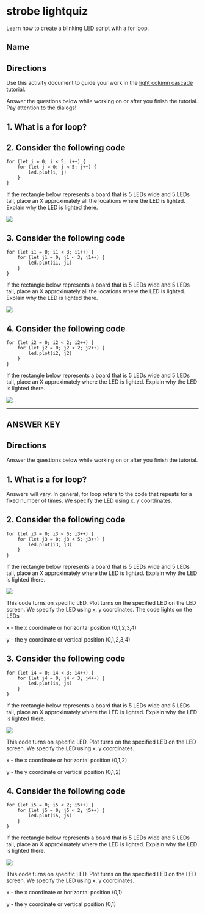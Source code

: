 # strobe lightquiz

Learn how to create a blinking LED script with a for loop.

## Name

## Directions

Use this activity document to guide your work in the [light column cascade tutorial](/microbit/js/light-column-cascade/tutorial).

Answer the questions below while working on or after you finish the tutorial. Pay attention to the dialogs!

## 1. What is a for loop?

## 2. Consider the following code

```
for (let i = 0; i < 5; i++) {
    for (let j = 0; j < 5; j++) {
        led.plot(i, j)
    }
}
```

If the rectangle below represents a board that is 5 LEDs wide and 5 LEDs tall, place an X approximately all the locations where the LED is lighted. Explain why the LED is lighted there.

![](/static/mb/empty-microbit.png)

## 3. Consider the following code

```
for (let i1 = 0; i1 < 3; i1++) {
    for (let j1 = 0; j1 < 3; j1++) {
        led.plot(i1, j1)
    }
}
```

If the rectangle below represents a board that is 5 LEDs wide and 5 LEDs tall, place an X approximately all the locations where the LED is lighted. Explain why the LED is lighted there.

![](/static/mb/empty-microbit.png)

## 4. Consider the following code

```
for (let i2 = 0; i2 < 2; i2++) {
    for (let j2 = 0; j2 < 2; j2++) {
        led.plot(i2, j2)
    }
}
```

If the rectangle below represents a board that is 5 LEDs wide and 5 LEDs tall, place an X approximately where the LED is lighted. Explain why the LED is lighted there.

![](/static/mb/empty-microbit.png)

******************************

## ANSWER KEY

## Directions

Answer the questions below while working on or after you finish the tutorial.

## 1. What is a for loop?

Answers will vary. In general, for loop refers to the code that repeats for a fixed number of times. We specify the LED using x, y coordinates.

## 2. Consider the following code

```
for (let i3 = 0; i3 < 5; i3++) {
    for (let j3 = 0; j3 < 5; j3++) {
        led.plot(i3, j3)
    }
}
```

If the rectangle below represents a board that is 5 LEDs wide and 5 LEDs tall, place an X approximately where the LED is lighted. Explain why the LED is lighted there.

![](/static/mb/lessons/cascade-0.png)

This code turns on specific LED. Plot turns on the specified LED on the LED screen. We specify the LED using x, y coordinates. The code lights on the LEDs

x - the x coordinate or horizontal position (0,1,2,3,4)

y - the y coordinate or vertical position (0,1,2,3,4)

## 3. Consider the following code

```
for (let i4 = 0; i4 < 3; i4++) {
    for (let j4 = 0; j4 < 3; j4++) {
        led.plot(i4, j4)
    }
}
```

If the rectangle below represents a board that is 5 LEDs wide and 5 LEDs tall, place an X approximately where the LED is lighted. Explain why the LED is lighted there.

![](/static/mb/lessons/cascade-1.png)

This code turns on specific LED. Plot turns on the specified LED on the LED screen. We specify the LED using x, y coordinates.

x - the x coordinate or horizontal position (0,1,2)

y - the y coordinate or vertical position (0,1,2)

## 4. Consider the following code

```
for (let i5 = 0; i5 < 2; i5++) {
    for (let j5 = 0; j5 < 2; j5++) {
        led.plot(i5, j5)
    }
}
```

If the rectangle below represents a board that is 5 LEDs wide and 5 LEDs tall, place an X approximately where the LED is lighted. Explain why the LED is lighted there.

![](/static/mb/lessons/cascade-2.png)

This code turns on specific LED. Plot turns on the specified LED on the LED screen. We specify the LED using x, y coordinates.

x - the x coordinate or horizontal position (0,1)

y - the y coordinate or vertical position (0,1)

